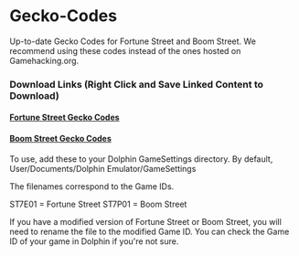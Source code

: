 # Gecko-Codes
Up-to-date Gecko Codes for Fortune Street and Boom Street. We recommend using these codes instead of the ones hosted on Gamehacking.org.

### Download Links (Right Click and Save Linked Content to Download)

#### [Fortune Street Gecko Codes](https://github.com/FortuneStreetModding/Gecko-Codes/blob/main/ST7E01.ini)

#### [Boom Street Gecko Codes](https://github.com/FortuneStreetModding/Gecko-Codes/blob/main/ST7P01.ini)

To use, add these to your Dolphin GameSettings directory. By default, User/Documents/Dolphin Emulator/GameSettings

The filenames correspond to the Game IDs.

ST7E01 = Fortune Street
ST7P01 = Boom Street

If you have a modified version of Fortune Street or Boom Street, you will need to rename the file to the modified Game ID. You can check the Game ID of your game in Dolphin if you're not sure.
